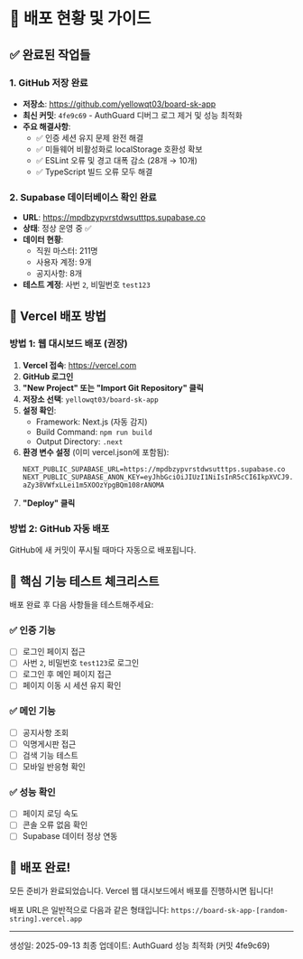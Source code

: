 # 🚀 배포 현황 및 가이드

## ✅ 완료된 작업들

### 1. GitHub 저장 완료
- **저장소**: https://github.com/yellowqt03/board-sk-app
- **최신 커밋**: `4fe9c69` - AuthGuard 디버그 로그 제거 및 성능 최적화
- **주요 해결사항**:
  - ✅ 인증 세션 유지 문제 완전 해결
  - ✅ 미들웨어 비활성화로 localStorage 호환성 확보
  - ✅ ESLint 오류 및 경고 대폭 감소 (28개 → 10개)
  - ✅ TypeScript 빌드 오류 모두 해결

### 2. Supabase 데이터베이스 확인 완료
- **URL**: https://mpdbzypvrstdwsutttps.supabase.co
- **상태**: 정상 운영 중 ✅
- **데이터 현황**:
  - 직원 마스터: 211명
  - 사용자 계정: 9개
  - 공지사항: 8개
- **테스트 계정**: 사번 `2`, 비밀번호 `test123`

## 🚀 Vercel 배포 방법

### 방법 1: 웹 대시보드 배포 (권장)

1. **Vercel 접속**: https://vercel.com
2. **GitHub 로그인**
3. **"New Project" 또는 "Import Git Repository" 클릭**
4. **저장소 선택**: `yellowqt03/board-sk-app`
5. **설정 확인**:
   - Framework: Next.js (자동 감지)
   - Build Command: `npm run build`
   - Output Directory: `.next`
6. **환경 변수 설정** (이미 vercel.json에 포함됨):
   ```
   NEXT_PUBLIC_SUPABASE_URL=https://mpdbzypvrstdwsutttps.supabase.co
   NEXT_PUBLIC_SUPABASE_ANON_KEY=eyJhbGciOiJIUzI1NiIsInR5cCI6IkpXVCJ9.eyJpc3MiOiJzdXBhYmFzZSIsInJlZiI6Im1wZGJ6eXB2cnN0ZHdzdXR0dHBzIiwicm9sZSI6ImFub24iLCJpYXQiOjE3NTY3ODI2MDMsImV4cCI6MjA3MjM1ODYwM30.eAuliCg-aZy38VWfxLLei1m5XOOzYpgBQm108rANOMA
   ```
7. **"Deploy" 클릭**

### 방법 2: GitHub 자동 배포

GitHub에 새 커밋이 푸시될 때마다 자동으로 배포됩니다.

## 🎯 핵심 기능 테스트 체크리스트

배포 완료 후 다음 사항들을 테스트해주세요:

### ✅ 인증 기능
- [ ] 로그인 페이지 접근
- [ ] 사번 `2`, 비밀번호 `test123`로 로그인
- [ ] 로그인 후 메인 페이지 접근
- [ ] 페이지 이동 시 세션 유지 확인

### ✅ 메인 기능
- [ ] 공지사항 조회
- [ ] 익명게시판 접근
- [ ] 검색 기능 테스트
- [ ] 모바일 반응형 확인

### ✅ 성능 확인
- [ ] 페이지 로딩 속도
- [ ] 콘솔 오류 없음 확인
- [ ] Supabase 데이터 정상 연동

## 🎉 배포 완료!

모든 준비가 완료되었습니다. Vercel 웹 대시보드에서 배포를 진행하시면 됩니다!

배포 URL은 일반적으로 다음과 같은 형태입니다:
`https://board-sk-app-[random-string].vercel.app`

---
생성일: 2025-09-13
최종 업데이트: AuthGuard 성능 최적화 (커밋 4fe9c69)